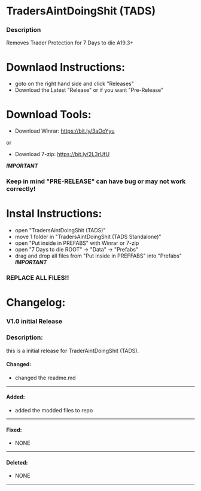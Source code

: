 # TradersAintDoingShit (TADS)
### Description
Removes Trader Protection for 7 Days to die A19.3+

# Downlaod Instructions:
- goto on the right hand side and click "Releases"
- Download the Latest "Release" or if you want "Pre-Release"

# Download Tools:
- Download Winrar: https://bit.ly/3aOoYyu

or

- Download 7-zip: https://bit.ly/2L3rUfU

***IMPORTANT***
### Keep in mind "PRE-RELEASE" can have bug or may not work correctly! 

# Instal Instructions:
- open "TradersAintDoingShit (TADS)"
- move 1 folder in "TradersAintDoingShit (TADS Standalone)"
- open "Put inside in PREFABS" with Winrar or 7-zip
- open "7 Days to die ROOT" -> "Data" -> "Prefabs"
- drag and drop all files from "Put inside in PREFFABS" into "Prefabs"
***IMPORTANT***
### REPLACE ALL FILES!!


# Changelog:
### V1.0 initial Release
### Description:
this is a initial release for TraderAintDoingShit (TADS).

#### Changed:
- changed the readme.md

---
#### Added:
- added the modded files to repo

---
#### Fixed:
- NONE

---
#### Deleted:
- NONE

---

